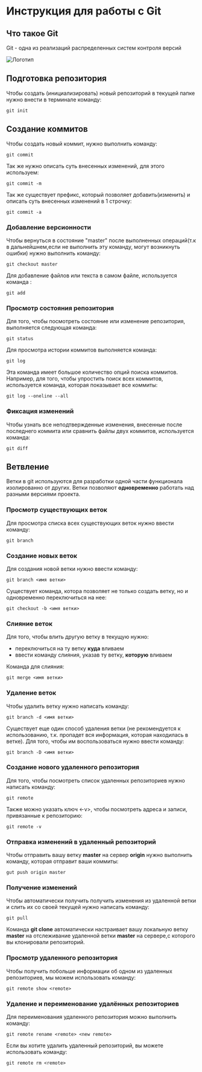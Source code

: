 #  **Инструкция для работы с Git**


## Что такое Git

Git - одна из реализаций распределенных систем контроля версий

![Логотип](git.jpg)

## Подготовка репозитория
Чтобы создать (инициализировать) новый репозиторий в текущей папке нужно внести в терминале команду:

    git init



## Создание коммитов
Чтобы создать новый коммит, нужно выполнить команду:

    git commit

Так же нужно описать суть внесенных изменений, для этого используем:

    git commit -m
Так же существует префикс, который позволяет добавить(изменить) и описать суть внесенных изменений в 1 строчку:

    git commit -a

### Добавление версионности
Чтобы вернуться в состояние "master" после выполненных операций(т.к в дальнейшнем,если не выполнить эту команду, могут возникнуть ошибки) нужно выполнить команду:

    git checkout master

Для добавление файлов или текста в самом файле, используется команда :

    git add


   
### Просмотр состояния репозитория
Для того, чтобы посмотреть состояние или изменение репозитория, выполняется следующая команда:

    git status
Для просмотра истории коммитов выполняется команда:

    git log

Эта команда имеет большое количество опций поиска коммитов. Например, для того, чтобы упростить поиск всех коммитов, используется команда, которая показывает все коммиты:

    git log --oneline --all


### Фиксация изменений
Чтобы узнать все неподтвержденные изменения, внесенные после последнего коммита или сравнить файлы двух коммитов, используется команда:

    git diff

## Ветвление 

Ветки в git используются для разработки одной части функционала изолированно от других. Ветки позволяют **одновременно** работать над разными версиями проекта.

### Просмотр существующих веток

Для просмотра списка всех существующих веток нужно ввести команду:

    git branch

### Создание новых веток

Для создания новой ветки нужно ввести команду: 

    git branch <имя ветки>

Существует команда, котора позволяет не только создать ветку, но и одновременно переключиться на нее:

    git checkout -b <имя ветки>

### Слияние веток 

Для того, чтобы влить другую ветку в текущую нужно:
- переключиться на ту ветку **куда** вливаем
- ввести команду слияния, указав ту ветку, **которую** вливаем

Команда для слияния:

    git merge <имя ветки>

### Удаление веток

Чтобы удалить ветку нужно написать команду:

    git branch -d <имя ветки>

Существует еще один способ удаления ветки (не рекомендуется к использованию, т.к. пропадет вся информация, которая находилась в ветке). Для того, чтобы им воспользоваться нужно ввести команду:

    git branch -D <имя ветки>

### Создание нового удаленного репозитория
Для того, чтобы посмотреть список удаленных репозиториев нужно написать команду:

    git remote

Также можно указать ключ <-v>, чтобы посмотреть адреса и записи, привязанные к репозиторию:
 
    git remote -v

### Отправка изменений в удаленный репозиторий

Чтобы отправить вашу ветку **master** на сервер **origin** нужно выполнить команду, которая отправит ваши коммиты:

    gut push origin master
    
### Получение изменений
 
Чтобы автоматически получить получить изменения из удаленной ветки и слить их со своей текущей нужно написать команду:

    git pull

Команда **git clone**  автоматически настраивает вашу локальную ветку **master** на отслеживание удаленной ветки **master** на сервере,с которого вы клонировали репозиторий.

### Просмотр удаленного репозитория
Чтобы получить побольше информации об одном из удаленных репозиториев, мы можем использовать команду:

    git remote show <remote>
### Удаление и переименование удалённых репозиториев
Для переименования удаленного репозитория можно выполнить команду:

    git remote rename <remote> <new remote>
    
Если вы хотите удалить удаленный репозиторий, вы можете использовать команду:

    git remote rm <remote>
